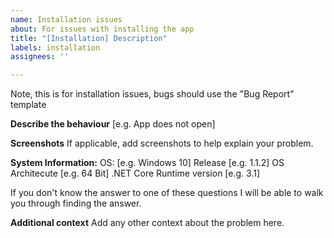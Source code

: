 ```yaml
---
name: Installation issues
about: For issues with installing the app
title: "[Installation] Description"
labels: installation
assignees: ''

---
```


Note, this is for installation issues, bugs should use the "Bug Report" template

**Describe the behaviour**
[e.g. App does not open]

**Screenshots**
If applicable, add screenshots to help explain your problem.

**System Information:**
OS: [e.g. Windows 10]
Release [e.g. 1.1.2]
OS Architecute [e.g. 64 Bit]
.NET Core Runtime version [e.g. 3.1]

If you don't know the answer to one of these questions I will be able to walk you through finding the answer.

**Additional context**
Add any other context about the problem here.

